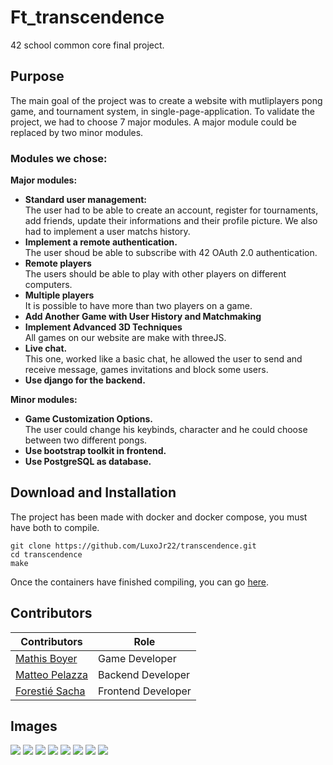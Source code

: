 # Ft_transcendence
42 school common core final project.
## Purpose
The main goal of the project was to create a website with mutliplayers pong game, and tournament system, in single-page-application. 
To validate the project, we had to choose 7 major modules. A major module could be replaced by two minor modules.
### Modules we chose:
<strong>Major modules:<nr></strong>
- <strong>Standard user management:<br></strong>
  The user had to be able to create an account, register for tournaments, add friends, update their informations and their profile picture. We also had to implement a user matchs history.<br>
- <strong>Implement a remote authentication.<br></strong>
  The user shoud be able to subscribe with 42 OAuth 2.0 authentication.
- <strong>Remote players<br></strong>
  The users should be able to play with other players on different computers.
- <strong>Multiple players</strong><br>
  It is possible to have more than two players on a game.
- <strong>Add Another Game with User History and Matchmaking</strong>
- <strong>Implement Advanced 3D Techniques<br></strong>
  All games on our website are make with threeJS.
- <strong>Live chat.<br></strong>
  This one, worked like a basic chat, he allowed the user to send and receive message, games invitations and block some users.
- <strong>Use django for the backend.<br></strong>

<strong>Minor modules:<br></strong>
- <strong>Game Customization Options.<br></strong>
  The user could change his keybinds, character and he could choose between two different pongs.
- <strong>Use bootstrap toolkit in frontend.<br></strong>
- <strong>Use PostgreSQL as database.<br></strong>

## Download and Installation
The project has been made with docker and docker compose, you must have both to compile.
```
git clone https://github.com/LuxoJr22/transcendence.git
cd transcendence
make
```
Once the containers have finished compiling, you can go [here](http://localhost:8080).
## Contributors
|Contributors|Role|
|------------|----|
|[Mathis Boyer](https://github.com/LuxoJr22)|Game Developer|
|[Matteo Pelazza](https://github.com/olmayto)|Backend Developer|
|[Forestié Sacha](https://github.com/Stelviaa)|Frontend Developer|
## Images
![](https://drive.google.com/thumbnail?id=1n9LjvevuR14HKHGd-HA8J19oYIhNxoj6&sz=w1000)
![](https://drive.google.com/thumbnail?id=1JpbmR5g5v1yArf7pYMQG4ZUX1J8MrIbH&sz=w1000)
![](https://drive.google.com/thumbnail?id=1LYLY8hzQrz9e6Nn8O8xxbTsl18Wc8Bmf&sz=w1000)
![](https://drive.google.com/thumbnail?id=1ThBQZ_n684D723Dbb66ZahgM8DD_0UZu&sz=w1000)
![](https://drive.google.com/thumbnail?id=1UjT1U2NLjG-fpxGiE5dtWznAIkvSa7uN&sz=w1000)
![](https://drive.google.com/thumbnail?id=1weD4UtDvfNipfg2OToiYw0wrsrgqY4lZ&sz=w1000)
![](https://drive.google.com/thumbnail?id=1BYkgSmomI0_JTGut6Jje4mGkIWNVAmU_&sz=w1000)
![](https://drive.google.com/thumbnail?id=1X_76oIO-jsAwSZjhfzFINEFa69FT95ud&sz=w1000)
